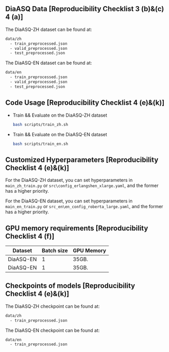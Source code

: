 
## DiaASQ Data [Reproducibility Checklist 3 (b)&(c) 4 (a)]

The DiaASQ-ZH dataset can be found at:
  ```bash
  data/zh
    - train_preprocessed.json
    - valid_preprocessed.json
    - test_preprocessed.json
  ```

The DiaASQ-EN dataset can be found at:
  ```bash
  data/en
    - train_preprocessed.json
    - valid_preprocessed.json
    - test_preprocessed.json
  ```

## Code Usage [Reproducibility Checklist 4 (e)&(k)]

+ Train && Evaluate on the DiaASQ-ZH dataset
  ```bash 
  bash scripts/train_zh.sh
  ```

+ Train && Evaluate on the DiaASQ-EN dataset
  ```bash 
  bash scripts/train_en.sh
  ```

## Customized Hyperparameters [Reproducibility Checklist 4 (e)&(k)]

For the DiaASQ-ZH dataset, you can set hyperparameters in `main_zh_train.py` or `src\config_erlangshen_xlarge.yaml`, and the former has a higher priority.

For the DiaASQ-EN dataset, you can set hyperparameters in `main_en_train.py` or `src_en\en_config_roberta_large.yaml`, and the former has a higher priority.


## GPU memory requirements [Reproducibility Checklist 4 (f)]

  | Dataset | Batch size | GPU Memory |
  | --- | --- | --- |
  | DiaASQ-EN | 1 |  35GB. |
  | DiaASQ-EN | 1 | 35GB. |


## Checkpoints of models [Reproducibility Checklist 4 (e)&(k)]

The DiaASQ-ZH checkpoint can be found at:
  ```bash
  data/zh
    - train_preprocessed.json
  ```

The DiaASQ-EN checkpoint can be found at:
  ```bash
  data/en
    - train_preprocessed.json
  ```